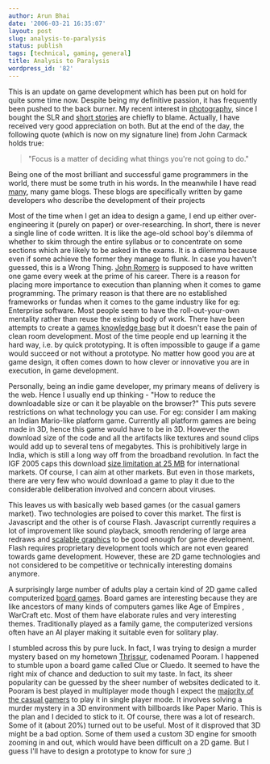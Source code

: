 ```yaml
---
author: Arun Bhai
date: '2006-03-21 16:35:07'
layout: post
slug: analysis-to-paralysis
status: publish
tags: [technical, gaming, general]
title: Analysis to Paralysis
wordpress_id: '82'
---
```


This is an update on game development which has been put on hold for quite some time now. Despite being my definitive passion, it has frequently been pushed to the back burner. My recent interest in [photography](/gallery/), since I bought the SLR and [short stories](/blog/archives/2006/03/03/decaffeination-a-short-story/) are chiefly to blame. Actually, I have received very good appreciation on both. But at the end of the day, the following quote (which is now on my signature line) from John Carmack holds true:

>"Focus is a matter of deciding what things you're not going to do."

Being one of the most brilliant and successful game programmers in the world, there must be some truth in his words. In the meanwhile I have read [many]( http://interactive.usc.edu/projects/cloud/), many game blogs. These blogs are specifically written by game developers who describe the development of their projects

Most of the time when I get an idea to design a game, I end up either over-engineering it (purely on paper) or over-researching. In short, there is never a single line of code written. It is like the age-old school boy's dilemma of whether to skim through the entire syllabus or to concentrate on some sections which are likely to be asked in the exams. It is a dilemma because even if some achieve the former they manage to flunk. In case you haven't guessed, this is a Wrong Thing. [John Romero]( http://en.wikipedia.org/wiki/John_Romero) is supposed to have written one game every week at the prime of his career. There is a reason for placing more importance to execution than planning when it comes to game programming. The primary reason is that there are no established frameworks or fundas when it comes to the game industry like for eg: Enterprise software. Most people seem to have the roll-out-your-own mentality rather than reuse the existing body of work. There have been attempts to create a [games knowledge base]( http://www.amazon.com/gp/product/0122703502/) but it doesn't ease the pain of clean room development. Most of the time people end up learning it the hard way, i.e. by quick prototyping. It is often impossible to gauge if a game would succeed or not without a prototype. No matter how good you are at game design, it often comes down to how clever or innovative you are in execution, in game development.

Personally, being an indie game developer, my primary means of delivery is the web. Hence I usually end up thinking - "How to reduce the downloadable size or can it be playable on the browser?" This puts severe restrictions on what technology you can use. For eg: consider I am making an Indian Mario-like platform game. Currently all platform games are being made in 3D, hence this game would have to be in 3D. However the download size of the code and all the artifacts like textures and sound clips would add up to several tens of megabytes. This is prohibitively large in India, which is still a long way off from the broadband revolution. In fact the IGF 2005 caps this download [size limitation at 25 MB](http://www.gamasutra.com/features/20051013/dillon_pfv.htm) for international markets. Of course, I can aim at other markets. But even in those markets, there are very few who would download a game to play it due to the considerable deliberation involved and concern about viruses.

This leaves us with basically web based games (or the casual gamers market). Two technologies are poised to cover this market. The first is Javascript and the other is of course Flash. Javascript currently requires a lot of improvement like sound playback, smooth rendering of large area redraws and [scalable graphics](http://www.w3.org/Graphics/SVG/ ) to be good enough for game development. Flash requires proprietary development tools which are not even geared towards game development. However, these are 2D game technologies and not considered to be competitive or technically interesting domains anymore.

A surprisingly large number of adults play a certain kind of 2D game called computerized [board games]( http://boredgamegeeks.blogspot.com/2006/03/theory-of-computerized-board-game.html). Board games are interesting because they are like ancestors of many kinds of computers games like Age of Empires , WarCraft etc. Most of them have elaborate rules and very interesting themes. Traditionally played as a family game, the computerized versions often have an AI player making it suitable even for solitary play.

I stumbled across this by pure luck. In fact, I was trying to design a murder mystery based on my hometown [Thrissur](/blog/thrissur), codenamed Pooram. I happened to stumble upon a board game called Clue or Cluedo. It seemed to have the right mix of chance and deduction to suit my taste. In fact, its sheer popularity can be guessed by the sheer number of websites dedicated to it. Pooram is best played in multiplayer mode though I expect the [majority of the casual gamers](http://www.gamasutra.com/features/20041027/dennen_pfv.htm) to play it in single player mode. It involves solving a murder mystery in a 3D environment with billboards like Paper Mario. This is the plan and I decided to stick to it. Of course, there was a lot of research. Some of it (about 20%) turned out to be useful. Most of it disproved that 3D might be a bad option. Some of them used a custom 3D engine for smooth zooming in and out, which would have been difficult on a 2D game. But I guess I'll have to design a prototype to know for sure ;)
